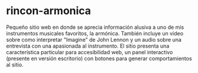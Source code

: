# rincon-armonica
Pequeño sitio web en donde se aprecia información alusiva a uno de mis instrumentos musicales favoritos, la armónica. También incluye un video sobre como interpretar "Imagine" de John Lennon y un audio sobre una entrevista con una apasionada al instrumento. El sitio presenta una característica particular para accesibilidad web, un panel interactivo (presente en versión escritorio) con botones para generar comportamientos al sitio.
